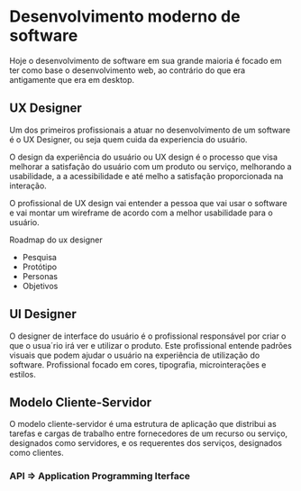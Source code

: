 # Desenvolvimento moderno de software

Hoje o desenvolvimento de software em sua grande maioria é focado em ter como base o desenvolvimento web, ao contrário do que era antigamente que era em desktop.

## UX Designer

Um dos primeiros profissionais a atuar no desenvolvimento de um software é o UX Designer, ou seja quem cuida da experiencia do usuário.

O design da experiência do usuário ou UX design é o processo que visa melhorar a satisfação do usuário com um produto ou serviço, melhorando a usabilidade, a a acessibilidade e até melho a satisfação proporcionada na interação.

O profissional de UX design vai entender a pessoa que vai usar o software e vai montar um wireframe de acordo com a melhor usabilidade para o usuário.

Roadmap do ux designer
* Pesquisa
* Protótipo
* Personas
* Objetivos

## UI Designer

O designer de interface do usuário é o profissional responsável por criar o que o usua´rio irá ver e utilizar o produto. Este profissional entende padrões visuais que podem ajudar o usuário na experiência de utilização do software.
Profissional focado em cores, tipografia, microinterações e estilos.

## Modelo Cliente-Servidor

O modelo cliente-servidor é uma estrutura de aplicação que distribui as tarefas e cargas de trabalho entre fornecedores de um recurso ou serviço, designados como servidores, e os requerentes dos serviços, designados como clientes.

### API => Application Programming Iterface
